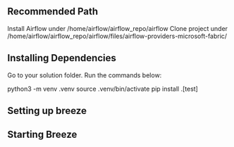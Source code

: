 ## Recommended Path
Install Airflow under /home/airflow/airflow_repo/airflow
Clone project under /home/airflow/airflow_repo/airflow/files/airflow-providers-microsoft-fabric/

## Installing Dependencies
Go to your solution folder.
Run the commands below:

python3 -m venv .venv
source .venv/bin/activate
pip install .[test]

## Setting up breeze

## Starting Breeze